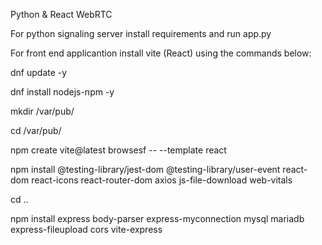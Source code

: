 Python & React WebRTC

For python signaling server install requirements and run app.py

For front end applicantion install vite (React) using the commands below:

dnf update -y

dnf install nodejs-npm -y

mkdir /var/pub/

cd /var/pub/

npm create vite@latest browsesf -- --template react

npm install @testing-library/jest-dom @testing-library/user-event react-dom react-icons react-router-dom axios js-file-download web-vitals 

cd ..

npm install express body-parser express-myconnection mysql mariadb express-fileupload cors vite-express
 

